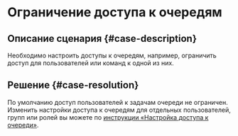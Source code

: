 # Ограничение доступа к очередям


## Описание сценария {#case-description}

Необходимо настроить доступы к очередям, например, ограничить доступ для пользователей или команд к одной из них.

## Решение {#case-resolution}

По умолчанию доступ пользователей к задачам очереди не ограничен. Изменить настройки доступа к очередям для отдельных пользователей, групп или ролей вы можете по [инструкции «Настройка доступа к очереди»](../../../tracker/manager/queue-access.md).

